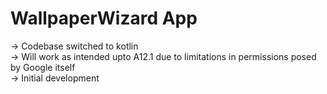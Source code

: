 # WallpaperWizard App<br>
-> Codebase switched to kotlin<br>
-> Will work as intended upto A12.1 due to limitations in permissions posed by Google itself<br>
-> Initial development<br>
